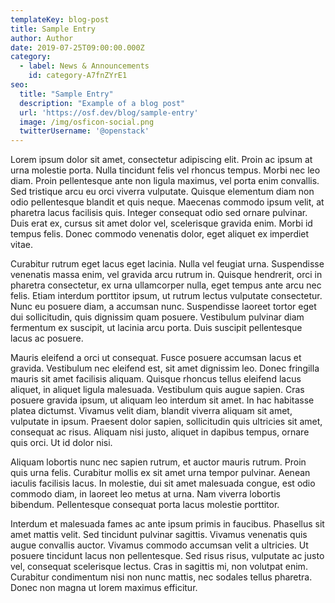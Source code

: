 ```yaml
---
templateKey: blog-post
title: Sample Entry
author: Author
date: 2019-07-25T09:00:00.000Z
category: 
  - label: News & Announcements
    id: category-A7fnZYrE1
seo:  
  title: "Sample Entry" 
  description: "Example of a blog post"
  url: 'https://osf.dev/blog/sample-entry'  
  image: /img/osficon-social.png  
  twitterUsername: '@openstack'  
---
```


Lorem ipsum dolor sit amet, consectetur adipiscing elit. Proin ac ipsum at urna molestie porta. Nulla tincidunt felis vel rhoncus tempus. Morbi nec leo diam. Proin pellentesque ante non ligula maximus, vel porta enim convallis. Sed tristique arcu eu orci viverra vulputate. Quisque elementum diam non odio pellentesque blandit et quis neque. Maecenas commodo ipsum velit, at pharetra lacus facilisis quis. Integer consequat odio sed ornare pulvinar. Duis erat ex, cursus sit amet dolor vel, scelerisque gravida enim. Morbi id tempus felis. Donec commodo venenatis dolor, eget aliquet ex imperdiet vitae.

Curabitur rutrum eget lacus eget lacinia. Nulla vel feugiat urna. Suspendisse venenatis massa enim, vel gravida arcu rutrum in. Quisque hendrerit, orci in pharetra consectetur, ex urna ullamcorper nulla, eget tempus ante arcu nec felis. Etiam interdum porttitor ipsum, ut rutrum lectus vulputate consectetur. Nunc eu posuere diam, a accumsan nunc. Suspendisse laoreet tortor eget dui sollicitudin, quis dignissim quam posuere. Vestibulum pulvinar diam fermentum ex suscipit, ut lacinia arcu porta. Duis suscipit pellentesque lacus ac posuere.

Mauris eleifend a orci ut consequat. Fusce posuere accumsan lacus et gravida. Vestibulum nec eleifend est, sit amet dignissim leo. Donec fringilla mauris sit amet facilisis aliquam. Quisque rhoncus tellus eleifend lacus aliquet, in aliquet ligula malesuada. Vestibulum quis augue sapien. Cras posuere gravida ipsum, ut aliquam leo interdum sit amet. In hac habitasse platea dictumst. Vivamus velit diam, blandit viverra aliquam sit amet, vulputate in ipsum. Praesent dolor sapien, sollicitudin quis ultricies sit amet, consequat ac risus. Aliquam nisi justo, aliquet in dapibus tempus, ornare quis orci. Ut id dolor nisi.

Aliquam lobortis nunc nec sapien rutrum, et auctor mauris rutrum. Proin quis urna felis. Curabitur mollis ex sit amet urna tempor pulvinar. Aenean iaculis facilisis lacus. In molestie, dui sit amet malesuada congue, est odio commodo diam, in laoreet leo metus at urna. Nam viverra lobortis bibendum. Pellentesque consequat porta lacus molestie porttitor.

Interdum et malesuada fames ac ante ipsum primis in faucibus. Phasellus sit amet mattis velit. Sed tincidunt pulvinar sagittis. Vivamus venenatis quis augue convallis auctor. Vivamus commodo accumsan velit a ultricies. Ut posuere tincidunt lacus non pellentesque. Sed risus risus, vulputate ac justo vel, consequat scelerisque lectus. Cras in sagittis mi, non volutpat enim. Curabitur condimentum nisi non nunc mattis, nec sodales tellus pharetra. Donec non magna ut lorem maximus efficitur.